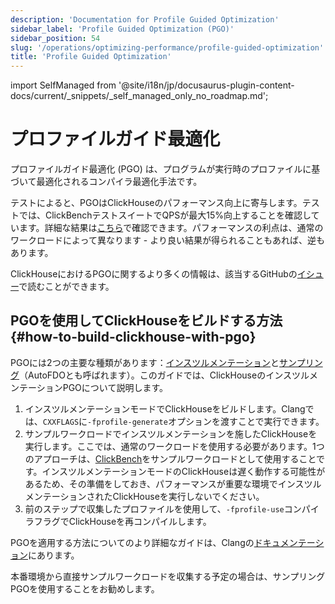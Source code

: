 ```yaml
---
description: 'Documentation for Profile Guided Optimization'
sidebar_label: 'Profile Guided Optimization (PGO)'
sidebar_position: 54
slug: '/operations/optimizing-performance/profile-guided-optimization'
title: 'Profile Guided Optimization'
---
```


import SelfManaged from '@site/i18n/jp/docusaurus-plugin-content-docs/current/_snippets/_self_managed_only_no_roadmap.md';


# プロファイルガイド最適化

プロファイルガイド最適化 (PGO) は、プログラムが実行時のプロファイルに基づいて最適化されるコンパイラ最適化手法です。

テストによると、PGOはClickHouseのパフォーマンス向上に寄与します。テストでは、ClickBenchテストスイートでQPSが最大15%向上することを確認しています。詳細な結果は[こちら](https://pastebin.com/xbue3HMU)で確認できます。パフォーマンスの利点は、通常のワークロードによって異なります - より良い結果が得られることもあれば、逆もあります。

ClickHouseにおけるPGOに関するより多くの情報は、該当するGitHubの[イシュー](https://github.com/ClickHouse/ClickHouse/issues/44567)で読むことができます。

## PGOを使用してClickHouseをビルドする方法 {#how-to-build-clickhouse-with-pgo}

PGOには2つの主要な種類があります：[インスツルメンテーション](https://clang.llvm.org/docs/UsersManual.html#using-sampling-profilers)と[サンプリング](https://clang.llvm.org/docs/UsersManual.html#using-sampling-profilers)（AutoFDOとも呼ばれます）。このガイドでは、ClickHouseのインスツルメンテーションPGOについて説明します。

1. インスツルメンテーションモードでClickHouseをビルドします。Clangでは、`CXXFLAGS`に`-fprofile-generate`オプションを渡すことで実行できます。
2. サンプルワークロードでインスツルメンテーションを施したClickHouseを実行します。ここでは、通常のワークロードを使用する必要があります。1つのアプローチは、[ClickBench](https://github.com/ClickHouse/ClickBench)をサンプルワークロードとして使用することです。インスツルメンテーションモードのClickHouseは遅く動作する可能性があるため、その準備をしておき、パフォーマンスが重要な環境でインスツルメンテーションされたClickHouseを実行しないでください。
3. 前のステップで収集したプロファイルを使用して、`-fprofile-use`コンパイラフラグでClickHouseを再コンパイルします。

PGOを適用する方法についてのより詳細なガイドは、Clangの[ドキュメンテーション](https://clang.llvm.org/docs/UsersManual.html#profile-guided-optimization)にあります。

本番環境から直接サンプルワークロードを収集する予定の場合は、サンプリングPGOを使用することをお勧めします。
